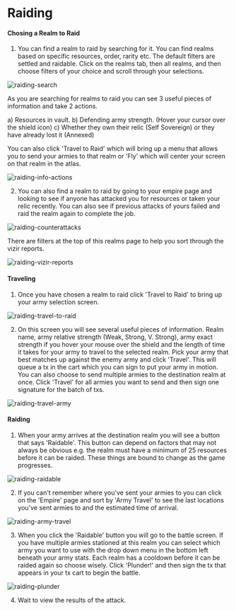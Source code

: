 # Raiding

#### Chosing a Realm to Raid

1. You can find a realm to raid by searching for it. You can find realms based on specific resources, order, rarity etc. The default filters are settled and raidable. Click on the realms tab, then all realms, and then choose filters of your choice and scroll through your selections.

![raiding-search](static/img/alpha/raiding-search.jpg)

As you are searching for realms to raid you can see 3 useful pieces of information and take 2 actions.

a) Resources in vault.
b) Defending army strength. (Hover your cursor over the shield icon)
c) Whether they own their relic (Self Sovereign) or they have already lost it (Annexed)

You can also click 'Travel to Raid' which will bring up a menu that allows you to send your armies to that realm or 'Fly' which will center your screen on that realm in the atlas.

![raiding-info-actions](static/img/alpha/raiding-info-actions.jpg)

2. You can also find a realm to raid by going to your empire page and looking to see if anyone has attacked you for resources or taken your relic recently. You can also see if previous attacks of yours failed and raid the realm again to complete the job.

![raiding-counterattacks](static/img/alpha/raiding-counterattacks.jpg)

There are filters at the top of this realms page to help you sort through the vizir reports.

![raiding-vizir-reports](static/img/alpha/raiding-vizir-reports.png)

#### Traveling

1. Once you have chosen a realm to raid click 'Travel to Raid' to bring up your army selection screen.

![raiding-travel-to-raid](static/img/alpha/raiding-travel-to-raid.jpg)

2. On this screen you will see several useful pieces of information. Realm name, army relative strength (Weak, Strong, V. Strong), army exact strength if you hover your mouse over the shield and the length of time it takes for your army to travel to the selected realm. Pick your army that best matches up against the enemy army and click 'Travel'. This will queue a tx in the cart which you can sign to put your army in motion. You can also choose to send multiple armies to the destination realm at once. Click 'Travel' for all armies you want to send and then sign one signature for the batch of txs.

![raiding-travel-army](static/img/alpha/raiding-travel-army.jpg)

#### Raiding

1. When your army arrives at the destination realm you will see a button that says 'Raidable'. This button can depend on factors that may not always be obvious e.g. the realm must have a minimum of 25 resources before it can be raided. These things are bound to change as the game progresses. 

![raiding-raidable](static/img/alpha/raiding-raidable.jpg)

2. If you can't remember where you've sent your armies to you can click on the 'Empire' page and sort by 'Army Travel' to see the last locations you've sent armies to and the estimated time of arrival.

![raiding-army-travel](static/img/alpha/raiding-army-travel.jpg)

3. When you click the 'Raidable' button you will go to the battle screen. If you have multiple armies stationed at this realm you can select which army you want to use with the drop down menu in the bottom left beneath your army stats. Each realm has a cooldown before it can be raided again so choose wisely. Click 'Plunder!' and then sign the tx that appears in your tx cart to begin the battle.

![raiding-plunder](static/img/alpha/raiding-plunder.jpg)

4. Wait to view the results of the attack.
